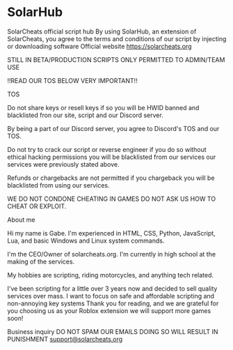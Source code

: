 # SolarHub
SolarCheats official script hub
By using SolarHub, an extension of SolarCheats, you agree to the terms and conditions of our script by injecting or downloading software
Official website https://solarcheats.org

STILL IN BETA/PRODUCTION SCRIPTS ONLY PERMITTED TO ADMIN/TEAM USE

!!READ OUR TOS BELOW VERY IMPORTANT!!

TOS

Do not share keys or resell keys if so you will be HWID banned and blacklisted fron our site, script and our Discord server.

By being a part of our Discord server, you agree to Discord's TOS and our TOS.

Do not try to crack our script or reverse engineer if you do so without ethical hacking permissions you will be blacklisted from our services our services were previously stated 
above.

Refunds or chargebacks are not permitted if you chargeback you will be blacklisted from using our services.

WE DO NOT CONDONE CHEATING IN GAMES DO NOT ASK US HOW TO CHEAT OR EXPLOIT.


About me

Hi my name is Gabe. I'm experienced in HTML, CSS, Python, JavaScript, Lua, and basic Windows and Linux system commands.

I'm the CEO/Owner of solarcheats.org. I'm currently in high school at the making of the services.

My hobbies are scripting, riding motorcycles, and anything tech related.

I've been scripting for a little over 3 years now and decided to sell quality services over mass. I want to focus on safe and affordable scripting and non-annoying key systems
Thank you for reading, and we are grateful for you choosing us as your Roblox extension we will support more games soon!


Business inquiry
DO NOT SPAM OUR EMAILS DOING SO WILL RESULT IN PUNISHMENT
support@solarcheats.org

